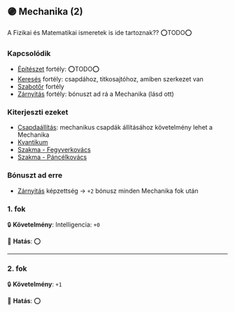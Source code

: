 ## 🟣 Mechanika (2)

A Fizikai és Matematikai ismeretek is ide tartoznak?? ⭕TODO⭕

### Kapcsolódik

- [Építészet](epiteszet.md) fortély: ⭕TODO⭕
- [Keresés](kereses.md) fortély: csapdához, titkosajtóhoz, amiben szerkezet van
- [Szabotőr](szabotor.md) fortély
- [Zárnyitás](../kepzettsegek.szekunder/zarnyitas.md) fortély: bónuszt ad rá a Mechanika (lásd ott)

### Kiterjeszti ezeket

- [Csapdaállítás](../kepzettsegek.szekunder/csapdaallitas.md): mechanikus csapdák állításához követelmény lehet a Mechanika
- [Kvantikum](../kepzettsegek.szekunder/kvantikum.md)
- [Szakma - Fegyverkovács](../kepzettsegek.szekunder/szakma.md)
- [Szakma - Páncélkovács](../kepzettsegek.szekunder/szakma.md)

### Bónuszt ad erre

- [Zárnyitás](../kepzettsegek.szekunder/zarnyitas.md) képzettség → `+2` bónusz minden Mechanika fok után

### 1. fok

🔒 **Követelmény**: Intelligencia: `+0`

🌟 **Hatás**: ⭕

---
### 2. fok

🔒 **Követelmény**: `+1`

🌟 **Hatás**: ⭕
